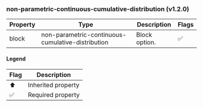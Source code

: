 ### non-parametric-continuous-cumulative-distribution (v1.2.0)

| Property | Type | Description | Flags |
|---|---|---|---|
| block | non-parametric-continuous-cumulative-distribution | Block option. | ✅ |


#### Legend

| Flag | Description |
| --- | --- |
| ⬆️ | Inherited property |
| ✅ | Required property |

